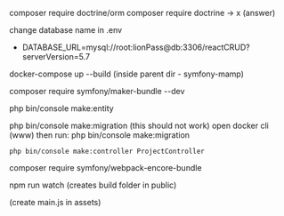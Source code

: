 composer require doctrine/orm
composer require doctrine -> x (answer)

change database name in .env

- DATABASE_URL=mysql://root:lionPass@db:3306/reactCRUD?serverVersion=5.7

docker-compose up --build (inside parent dir - symfony-mamp)

composer require symfony/maker-bundle --dev

php bin/console make:entity

php bin/console make:migration
(this should not work)
open docker cli (www) then run:
php bin/console make:migration

```web
php bin/console make:controller ProjectController
```

composer require symfony/webpack-encore-bundle

npm run watch (creates build folder in public)

(create main.js in assets)
